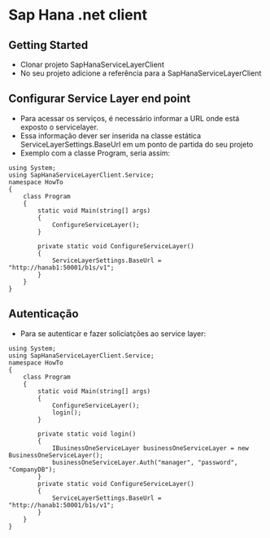 # Sap Hana .net client

## Getting Started
* Clonar projeto SapHanaServiceLayerClient 
* No seu projeto adicione a referência para a SapHanaServiceLayerClient

## Configurar Service Layer end point
* Para acessar os serviços, é necessário informar a URL onde está exposto o servicelayer. 
* Essa informação dever ser inserida na classe estática ServiceLayerSettings.BaseUrl em um ponto de partida do seu projeto
* Exemplo com a classe Program, seria assim:
```
using System;
using SapHanaServiceLayerClient.Service;
namespace HowTo
{
    class Program
    {
        static void Main(string[] args)
        {
            ConfigureServiceLayer();                      
        }

        private static void ConfigureServiceLayer()
        {
            ServiceLayerSettings.BaseUrl = "http://hanab1:50001/b1s/v1";
        }        
    }
}
```

## Autenticação
* Para se autenticar e fazer soliciatções ao service layer:
```
using System;
using SapHanaServiceLayerClient.Service;
namespace HowTo
{
    class Program
    {
        static void Main(string[] args)
        {
            ConfigureServiceLayer();           
            login();
        }

        private static void login()
        {
            IBusinessOneServiceLayer businessOneServiceLayer = new BusinessOneServiceLayer();           
            businessOneServiceLayer.Auth("manager", "password", "CompanyDB");
        }
        private static void ConfigureServiceLayer()
        {
            ServiceLayerSettings.BaseUrl = "http://hanab1:50001/b1s/v1";
        }
    }
}
```
